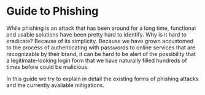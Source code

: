 # Guide to Phishing

While phishing is an attack that has been around for a long time, functional and usable solutions have been pretty hard to identify. Why is it hard to eradicate? Because of its simplicity. Because we have grown accustomed to the process of authenticating with passwords to online services that are recognizable by their brand, it can be hard to be alert of the possibility that a legitimate-looking login form that we have naturally filled hundreds of times before could be malicious.

In this guide we try to explain in detail the existing forms of phishing attacks and the currently available mitigations.
